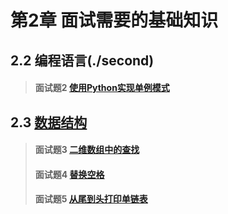 # 第2章 面试需要的基础知识

## 2.2 编程语言(./second)
> #### 面试题2 [使用Python实现单例模式](./second#面试题2-使用Python实现单例模式)
## 2.3 [数据结构](./third)
> #### 面试题3 [二维数组中的查找](./third#面试题3-二维数组中的查找)
> #### 面试题4 [替换空格](./third#面试题4-替换空格)
> #### 面试题5 [从尾到头打印单链表](./third#面试题5-从尾到头打印单链表)

